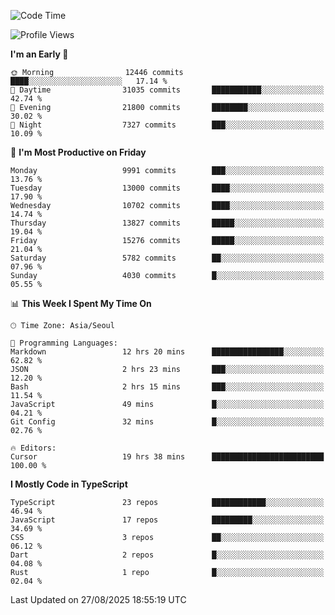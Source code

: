 <!--START_SECTION:waka-->
![Code Time](http://img.shields.io/badge/Code%20Time-8%2C211%20hrs%203%20mins-blue)

![Profile Views](http://img.shields.io/badge/Profile%20Views-0-blue)

**I'm an Early 🐤** 

```text
🌞 Morning                12446 commits       ████░░░░░░░░░░░░░░░░░░░░░   17.14 % 
🌆 Daytime                31035 commits       ███████████░░░░░░░░░░░░░░   42.74 % 
🌃 Evening                21800 commits       ████████░░░░░░░░░░░░░░░░░   30.02 % 
🌙 Night                  7327 commits        ███░░░░░░░░░░░░░░░░░░░░░░   10.09 % 
```
📅 **I'm Most Productive on Friday** 

```text
Monday                   9991 commits        ███░░░░░░░░░░░░░░░░░░░░░░   13.76 % 
Tuesday                  13000 commits       ████░░░░░░░░░░░░░░░░░░░░░   17.90 % 
Wednesday                10702 commits       ████░░░░░░░░░░░░░░░░░░░░░   14.74 % 
Thursday                 13827 commits       █████░░░░░░░░░░░░░░░░░░░░   19.04 % 
Friday                   15276 commits       █████░░░░░░░░░░░░░░░░░░░░   21.04 % 
Saturday                 5782 commits        ██░░░░░░░░░░░░░░░░░░░░░░░   07.96 % 
Sunday                   4030 commits        █░░░░░░░░░░░░░░░░░░░░░░░░   05.55 % 
```


📊 **This Week I Spent My Time On** 

```text
🕑︎ Time Zone: Asia/Seoul

💬 Programming Languages: 
Markdown                 12 hrs 20 mins      ████████████████░░░░░░░░░   62.82 % 
JSON                     2 hrs 23 mins       ███░░░░░░░░░░░░░░░░░░░░░░   12.20 % 
Bash                     2 hrs 15 mins       ███░░░░░░░░░░░░░░░░░░░░░░   11.54 % 
JavaScript               49 mins             █░░░░░░░░░░░░░░░░░░░░░░░░   04.21 % 
Git Config               32 mins             █░░░░░░░░░░░░░░░░░░░░░░░░   02.76 % 

🔥 Editors: 
Cursor                   19 hrs 38 mins      █████████████████████████   100.00 % 
```

**I Mostly Code in TypeScript** 

```text
TypeScript               23 repos            ████████████░░░░░░░░░░░░░   46.94 % 
JavaScript               17 repos            █████████░░░░░░░░░░░░░░░░   34.69 % 
CSS                      3 repos             ██░░░░░░░░░░░░░░░░░░░░░░░   06.12 % 
Dart                     2 repos             █░░░░░░░░░░░░░░░░░░░░░░░░   04.08 % 
Rust                     1 repo              █░░░░░░░░░░░░░░░░░░░░░░░░   02.04 % 
```




 Last Updated on 27/08/2025 18:55:19 UTC
<!--END_SECTION:waka-->
